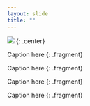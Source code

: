 ```yaml
---
layout: slide
title: ""
---
```


![](https://media.giphy.com/media/3oKIPrDpDBH10HtvNu/giphy.gif)
{: .center}

Caption here
{: .fragment}

Caption here
{: .fragment}

Caption here
{: .fragment}

Caption here
{: .fragment}
